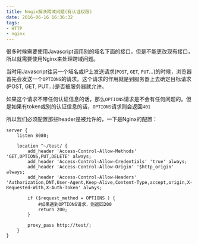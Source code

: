 ```yaml
---
title: Nngix解决跨域问题(有认证权限)
date: 2016-06-16 16:36:32
tags: 
- HTTP
- nginx
---
```


很多时候需要使用Javascript调用别的域名下面的接口，但是不能更改现有接口，所以就需要使用Nginx来处理跨域问题。
<!-- more -->

当时用Javascript往另一个域名或IP上发送请求(`POST`, `GET`, `PUT`...)的时候，浏览器首先会发送一个`OPTIONS`的请求。这个请求的作用就是到服务器上去确定目标请求(POST, GET, PUT...)是否被服务器就允许。

如果这个请求不带任何认证信息的话，那么`OPTIONS`请求是不会有任何问题的。但是如果有token或别的认证信息的话，`OPTIONS`请求则会返回`401`

所以我们必须配置那些header是被允许的，一下是Nginx的配置：
```
server {
    listen 8080;

    location ^~/test/ {
        add_header 'Access-Control-Allow-Methods' 'GET,OPTIONS,PUT,DELETE' always;
        add_header 'Access-Control-Allow-Credentials' 'true' always;
        add_header 'Access-Control-Allow-Origin' '$http_origin' always;
        add_header 'Access-Control-Allow-Headers' 'Authorization,DNT,User-Agent,Keep-Alive,Content-Type,accept,origin,X-Requested-With,X-Auth-Token' always;

        if ($request_method = OPTIONS ) {
            #如果遇到OPTIONS请求，则返回200
            return 200;
        }

        proxy_pass http://test/;
    }
}
```